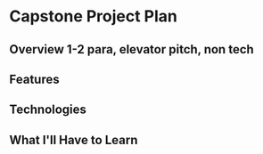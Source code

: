 # Capstone Project Plan

## Overview   1-2 para, elevator pitch, non tech

## Features

## Technologies

## What I'll Have to Learn
